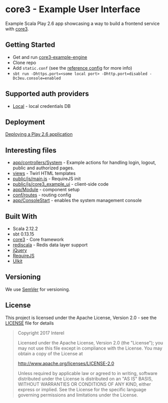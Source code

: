 # core3 - Example User Interface

Example Scala Play 2.6 app showcasing a way to build a frontend service with [core3](https://github.com/Interel-Group/core3).

## Getting Started
* Get and run [core3-example-engine](https://github.com/Interel-Group/core3-example-engine)
* Clone repo
* Add ```static.conf``` (see the [reference config](conf/static_ref.conf) for more info)
* ```sbt run -Dhttps.port=<some local port> -Dhttp.port=disabled -Dc3eu.console=enabled```

## Supported auth providers
* [Local](https://github.com/Interel-Group/core3/wiki) - local credentials DB

## Deployment

[Deploying a Play 2.6 application](https://www.playframework.com/documentation/2.6.x/Production)

## Interesting files
* [app/controllers/System](app/controllers/System.scala) - Example actions for handling login, logout, public and authorized pages.
* [views](app/views) - Twirl HTML templates
* [public/js/main.js](public/js/main.js) - RequireJS init
* [public/js/core3_example_ui](public/js/core3_example_ui) - client-side code
* [app/Module](app/Module.scala) - component setup
* [conf/routes](conf/routes) - routing config
* [app/ConsoleStart](app/ConsoleStart.scala) - enables the system management console

## Built With
* Scala 2.12.2
* sbt 0.13.15
* [core3](https://github.com/Interel-Group/core3) - Core framework
* [rediscala](https://github.com/etaty/rediscala) - Redis data layer support
* [jQuery](https://jquery.com/)
* [RequireJS](http://requirejs.org/)
* [UIkit](https://getuikit.com/)

## Versioning
We use [SemVer](http://semver.org/) for versioning.

## License
This project is licensed under the Apache License, Version 2.0 - see the [LICENSE](LICENSE) file for details

> Copyright 2017 Interel
>
> Licensed under the Apache License, Version 2.0 (the "License");
> you may not use this file except in compliance with the License.
> You may obtain a copy of the License at
>
> http://www.apache.org/licenses/LICENSE-2.0
>
> Unless required by applicable law or agreed to in writing, software
> distributed under the License is distributed on an "AS IS" BASIS,
> WITHOUT WARRANTIES OR CONDITIONS OF ANY KIND, either express or implied.
> See the License for the specific language governing permissions and
> limitations under the License.
